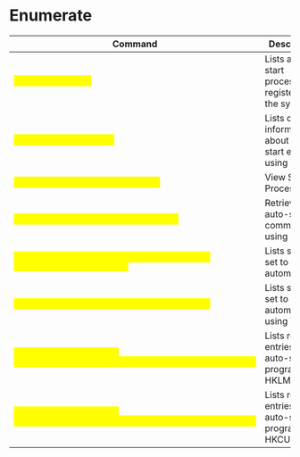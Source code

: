 # Enumerate

<table data-header-hidden data-full-width="true"><thead><tr><th>Command</th><th>Description</th></tr></thead><tbody><tr><td><mark style="color:yellow;"><code>tasklist /startup</code></mark></td><td>Lists all auto-start processes registered on the system.</td></tr><tr><td><mark style="color:yellow;"><code>wmic startup list full</code></mark></td><td>Lists detailed information about auto-start entries using WMIC.</td></tr><tr><td><mark style="color:yellow;"><code>wmic startup get caption,command</code></mark></td><td>View Startup Processes.</td></tr><tr><td><mark style="color:yellow;"><code>Get-CimInstance Win32_StartupCommand</code></mark></td><td>Retrieves auto-start commands using CIM.</td></tr><tr><td><mark style="color:yellow;"><code>Get-WmiObject Win32_Service | Where-Object {$_.StartMode -eq "Auto"}</code></mark></td><td>Lists services set to start automatically.</td></tr><tr><td><mark style="color:yellow;"><code>wmic service list brief | findstr /i "auto"</code></mark></td><td>Lists services set to start automatically using WMIC.</td></tr><tr><td><mark style="color:yellow;"><code>Get-ItemProperty -Path 'HKLM:\SOFTWARE\Microsoft\Windows\CurrentVersion\Run'</code></mark></td><td>Lists registry entries for auto-start programs in HKLM.</td></tr><tr><td><mark style="color:yellow;"><code>Get-ItemProperty -Path 'HKCU:\SOFTWARE\Microsoft\Windows\CurrentVersion\Run'</code></mark></td><td>Lists registry entries for auto-start programs in HKCU.</td></tr></tbody></table>
